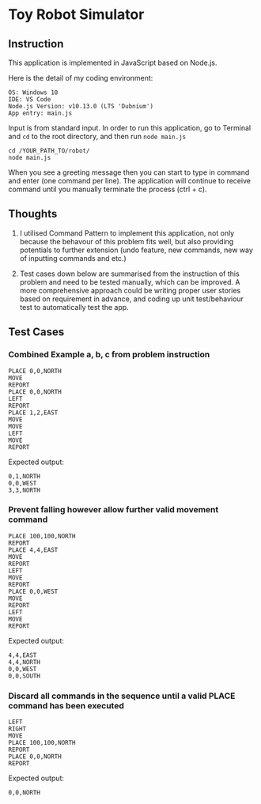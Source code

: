 # Toy Robot Simulator

## Instruction

This application is implemented in JavaScript based on Node.js.

Here is the detail of my coding environment:

    OS: Windows 10
    IDE: VS Code
    Node.js Version: v10.13.0 (LTS 'Dubnium')
    App entry: main.js

Input is from standard input. In order to run this application, go to Terminal and `cd` to the root directory, and then run `node main.js`

```
cd /YOUR_PATH_TO/robot/
node main.js
```

When you see a greeting message then you can start to type in command and enter (one command per line). The application will continue to receive command until you manually terminate the process (ctrl + c).

## Thoughts

1. I utilised Command Pattern to implement this application, not only because the behavour of this problem fits well, but also providing potentials to further extension (undo feature, new commands, new way of inputting commands and etc.)

2. Test cases down below are summarised from the instruction of this problem and need to be tested manually, which can be improved. A more comprehensive approach could be writing proper user stories based on requirement in advance, and coding up unit test/behaviour test to automatically test the app.

## Test Cases

### Combined Example a, b, c from problem instruction

    PLACE 0,0,NORTH
    MOVE
    REPORT
    PLACE 0,0,NORTH
    LEFT
    REPORT
    PLACE 1,2,EAST
    MOVE
    MOVE
    LEFT
    MOVE
    REPORT

Expected output:

    0,1,NORTH
    0,0,WEST
    3,3,NORTH

### Prevent falling however allow further valid movement command

    PLACE 100,100,NORTH
    REPORT
    PLACE 4,4,EAST
    MOVE
    REPORT
    LEFT
    MOVE
    REPORT
    PLACE 0,0,WEST
    MOVE
    REPORT
    LEFT
    MOVE
    REPORT

Expected output:

    4,4,EAST
    4,4,NORTH
    0,0,WEST
    0,0,SOUTH

### Discard all commands in the sequence until a valid PLACE command has been executed

    LEFT
    RIGHT
    MOVE
    PLACE 100,100,NORTH
    REPORT
    PLACE 0,0,NORTH
    REPORT

Expected output:

    0,0,NORTH
